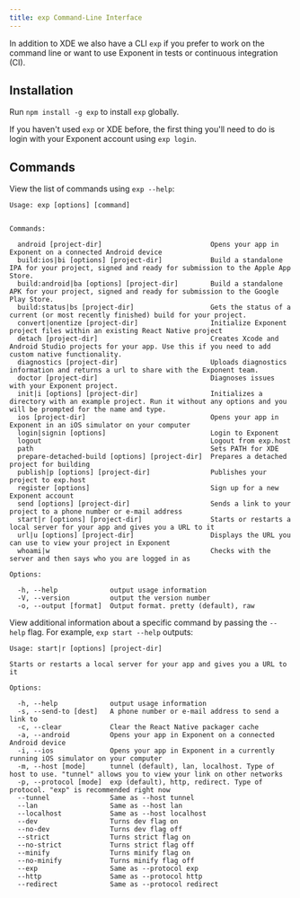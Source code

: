 ```yaml
---
title: exp Command-Line Interface
---
```


In addition to XDE we also have a CLI `exp` if you prefer to work on the command line or want to use Exponent in tests or continuous integration (CI).

## Installation

Run `npm install -g exp` to install `exp` globally.

If you haven't used `exp` or XDE before, the first thing you'll need to do is login with your Exponent account using `exp login`.

## Commands

View the list of commands using `exp --help`:

    Usage: exp [options] [command]


    Commands:

      android [project-dir]                           Opens your app in Exponent on a connected Android device
      build:ios|bi [options] [project-dir]            Build a standalone IPA for your project, signed and ready for submission to the Apple App Store.
      build:android|ba [options] [project-dir]        Build a standalone APK for your project, signed and ready for submission to the Google Play Store.
      build:status|bs [project-dir]                   Gets the status of a current (or most recently finished) build for your project.
      convert|onentize [project-dir]                  Initialize Exponent project files within an existing React Native project
      detach [project-dir]                            Creates Xcode and Android Studio projects for your app. Use this if you need to add custom native functionality.
      diagnostics [project-dir]                       Uploads diagnostics information and returns a url to share with the Exponent team.
      doctor [project-dir]                            Diagnoses issues with your Exponent project.
      init|i [options] [project-dir]                  Initializes a directory with an example project. Run it without any options and you will be prompted for the name and type.
      ios [project-dir]                               Opens your app in Exponent in an iOS simulator on your computer
      login|signin [options]                          Login to Exponent
      logout                                          Logout from exp.host
      path                                            Sets PATH for XDE
      prepare-detached-build [options] [project-dir]  Prepares a detached project for building
      publish|p [options] [project-dir]               Publishes your project to exp.host
      register [options]                              Sign up for a new Exponent account
      send [options] [project-dir]                    Sends a link to your project to a phone number or e-mail address
      start|r [options] [project-dir]                 Starts or restarts a local server for your app and gives you a URL to it
      url|u [options] [project-dir]                   Displays the URL you can use to view your project in Exponent
      whoami|w                                        Checks with the server and then says who you are logged in as

    Options:

      -h, --help             output usage information
      -V, --version          output the version number
      -o, --output [format]  Output format. pretty (default), raw

View additional information about a specific command by passing the `--help` flag. For example, `exp start --help` outputs:

    Usage: start|r [options] [project-dir]

    Starts or restarts a local server for your app and gives you a URL to it

    Options:

      -h, --help             output usage information
      -s, --send-to [dest]   A phone number or e-mail address to send a link to
      -c, --clear            Clear the React Native packager cache
      -a, --android          Opens your app in Exponent on a connected Android device
      -i, --ios              Opens your app in Exponent in a currently running iOS simulator on your computer
      -m, --host [mode]      tunnel (default), lan, localhost. Type of host to use. "tunnel" allows you to view your link on other networks
      -p, --protocol [mode]  exp (default), http, redirect. Type of protocol. "exp" is recommended right now
      --tunnel               Same as --host tunnel
      --lan                  Same as --host lan
      --localhost            Same as --host localhost
      --dev                  Turns dev flag on
      --no-dev               Turns dev flag off
      --strict               Turns strict flag on
      --no-strict            Turns strict flag off
      --minify               Turns minify flag on
      --no-minify            Turns minify flag off
      --exp                  Same as --protocol exp
      --http                 Same as --protocol http
      --redirect             Same as --protocol redirect

